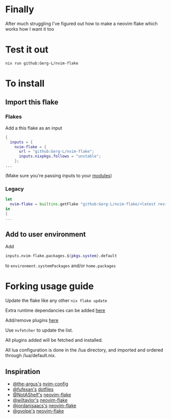 # Finally
After much struggling I've figured out how to make a neovim flake which works how I want it too

# Test it out

```console
nix run github:Gerg-L/nvim-flake
```

# To install

## Import this flake

### Flakes
Add a this flake as an input
```nix
{
  inputs = {
    nvim-flake = {
      url = "github:Gerg-L/nvim-flake";
      inputs.nixpkgs.follows = "unstable";
    };
...
```
(Make sure you're passing inputs to your [modules](https://blog.nobbz.dev/posts/2022-12-12-getting-inputs-to-modules-in-a-flake/))
### Legacy
```nix
let
  nvim-flake = builtins.getFlake "github:Gerg-L/nvim-flake/<latest revision>";
in
{
...
```
## Add to user environment
Add 
```nix
inputs.nvim-flake.packages.${pkgs.system}.default
```
to ``environment.systemPackages`` and/or ``home.packages``

# Forking usage guide
Update the flake like any other ``nix flake update``

Extra runtime dependancies can be added [here](https://github.com/Gerg-L/nvim-flake/blob/7e9667d7b3cc2fd5d8a4b5d17ac8af2519e9b3ea/flake.nix#L74)

Add/remove plugins [here](https://github.com/Gerg-L/nvim-flake/blob/master/plugins/nvfetcher.toml)

Use ``nvfetcher`` to update the list.

All plugins added will be fetched and installed.

All lua configuration is done in the /lua directory, and imported and ordered through /lua/default.nix.

## Inspiration
- [@the-argus's](https://github.com/the-argus) [nvim-config](https://github.com/the-argus/nvim-config)
- [@fufexan's](https://github.com/fufexan) [dotfiles](https://github.com/fufexan/dotfiles/tree/main/home/editors/neovim)
- [@NotAShelf's](https://github.com/NotAShelf) [neovim-flake](https://github.com/NotAShelf/neovim-flake)
- [@wiltaylor's](https://github.com/wiltaylor) [neovim-flake](https://github.com/wiltaylor/neovim-flake)
- [@jordanisaacs's](https://github.com/jordanisaacs) [neovim-flake](https://github.com/jordanisaacs/neovim-flake)
- [@gvolpe's](https://github.com/gvolpe) [neovim-flake](https://github.com/gvolpe/neovim-flake)
